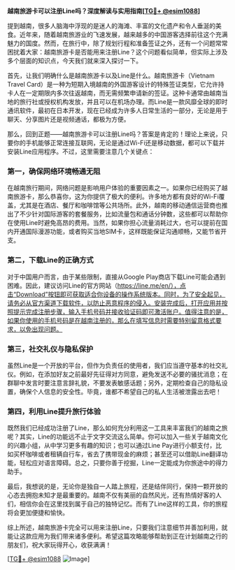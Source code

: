 **越南旅游卡可以注册Line吗？深度解读与实用指南[[TG💪+ @esim1088](https://t.me/s/esim1088)]**

提到越南，很多人脑海中浮现的是迷人的海滩、丰富的文化遗产和令人垂涎的美食。近年来，随着越南旅游业的飞速发展，越来越多的中国游客选择前往这个充满魅力的国度。然而，在旅行中，除了规划行程和准备签证之外，还有一个问题常常困扰着大家：越南旅游卡是否能用来注册Line？这个问题看似简单，但实际上涉及多个层面的知识点，今天我们就来深入探讨一下。

首先，让我们明确什么是越南旅游卡以及Line是什么。越南旅游卡（Vietnam Travel Card）是一种为短期入境越南的外国游客设计的特殊签证类型，它允许持卡人在一定期限内多次往返越南，而无需频繁申请新的签证。这种卡通常由越南当地的旅行社或授权机构发放，并且可以在机场办理。而Line是一款风靡全球的即时通讯软件，最初在日本开发，现在已经成为许多人日常生活的一部分，无论是用于聊天、分享图片还是视频通话，都极为方便。

那么，回到正题——越南旅游卡可以注册Line吗？答案是肯定的！理论上来说，只要你的手机能够正常连接互联网，无论是通过Wi-Fi还是移动数据，都可以下载并安装Line应用程序。不过，这里需要注意几个关键点：

### 第一，确保网络环境畅通无阻

在越南旅行期间，网络问题是影响用户体验的重要因素之一。如果你已经购买了越南旅游卡，那么恭喜你，这为你提供了极大的便利。许多地方都有良好的Wi-Fi覆盖，尤其是在酒店、餐厅和咖啡馆等公共场所。此外，越南的移动通信运营商也推出了不少针对国际游客的套餐服务，比如流量包和通话分钟数，这些都可以帮助你在使用Line时避免高昂的费用。当然，如果你担心流量消耗过大，也可以提前在国内开通国际漫游功能，或者购买当地SIM卡，这样既能保证沟通顺畅，又能节省开支。

### 第二，下载Line的正确方式

对于中国用户而言，由于某些限制，直接从Google Play商店下载Line可能会遇到困难。因此，建议访问Line的官方网站（https://line.me/en/），点击“Download”按钮即可获取适合你设备的操作系统版本。同时，为了安全起见，请务必从官方渠道下载软件，以防止恶意程序的侵入。安装完成后，打开应用并按照提示完成注册步骤，输入手机号码并接收验证码即可激活账户。值得注意的是，如果你使用的手机号码是在越南注册的，那么在填写信息时需要特别留意格式要求，以免出现问题。

### 第三，社交礼仪与隐私保护

虽然Line是一个开放的平台，但作为负责任的使用者，我们应当遵守基本的社交礼仪。例如，在添加好友之前最好先征得对方同意，避免发送不必要的骚扰消息；在群聊中发言时要注意言辞礼貌，不要发表敏感话题；另外，定期检查自己的隐私设置，确保个人信息的安全性。毕竟，谁都不希望自己的私人生活被泄露出去吧！

### 第四，利用Line提升旅行体验

既然我们已经成功注册了Line，那么如何充分利用这一工具来丰富我们的越南之旅呢？其实，Line的功能远不止于文字交流这么简单。你可以加入一些关于越南文化的兴趣小组，从中学习更多有趣的知识；也可以通过Line Pay进行小额支付，比如买杯咖啡或者租辆自行车，省去了携带现金的麻烦；甚至还可以借助Line翻译功能，轻松应对语言障碍。总之，只要你善于挖掘，Line一定能成为你旅途中的得力助手。

最后，我想说的是，无论你是独自一人踏上旅程，还是结伴同行，保持一颗开放的心态去拥抱未知才是最重要的。越南不仅有美丽的自然风光，还有热情好客的人们，相信你会在这里找到属于自己的独特记忆。而有了Line这样的工具，你的旅程将会更加便捷和愉快。

综上所述，越南旅游卡完全可以用来注册Line，只要我们注意细节并善加利用，就能让这款应用为我们带来诸多便利。希望这篇攻略能够帮助到正在计划越南之行的朋友们，祝大家玩得开心，收获满满！

[[TG💪+ @esim1088](https://t.me/s/esim1088) ![Image](https://i.postimg.cc/4NQfJmqS/Snipaste-2025-05-13-00-14-12.png)]